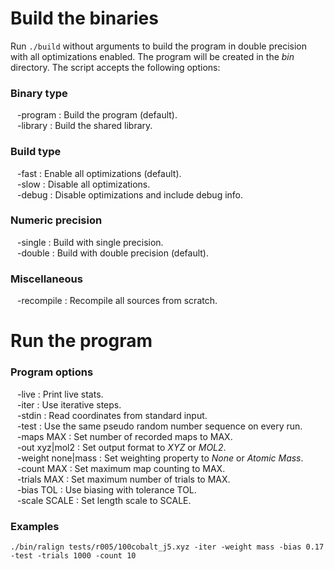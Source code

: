Build the binaries
==================

Run `./build` without arguments to build the program in double precision
with all optimizations enabled. The program will be created in the *bin*
directory. The script accepts the following options:

### Binary type

&ensp; -program : Build the program (default).  
&ensp; -library : Build the shared library.  

### Build type

&ensp; -fast : Enable all optimizations (default).  
&ensp; -slow : Disable all optimizations.  
&ensp; -debug : Disable optimizations and include debug info.  

### Numeric precision

&ensp; -single : Build with single precision.  
&ensp; -double : Build with double precision (default).  

### Miscellaneous

&ensp; -recompile : Recompile all sources from scratch.  

Run the program
===============

### Program options

&ensp; -live : Print live stats.  
&ensp; -iter : Use iterative steps.  
&ensp; -stdin : Read coordinates from standard input.  
&ensp; -test : Use the same pseudo random number sequence on every run.  
&ensp; -maps MAX : Set number of recorded maps to MAX.  
&ensp; -out xyz|mol2 : Set output format to *XYZ* or *MOL2*.  
&ensp; -weight none|mass : Set weighting property to *None* or *Atomic Mass*.  
&ensp; -count MAX : Set maximum map counting to MAX.  
&ensp; -trials MAX : Set maximum number of trials to MAX.  
&ensp; -bias TOL : Use biasing with tolerance TOL.  
&ensp; -scale SCALE : Set length scale to SCALE.  
 
### Examples

    ./bin/ralign tests/r005/100cobalt_j5.xyz -iter -weight mass -bias 0.17 -test -trials 1000 -count 10
